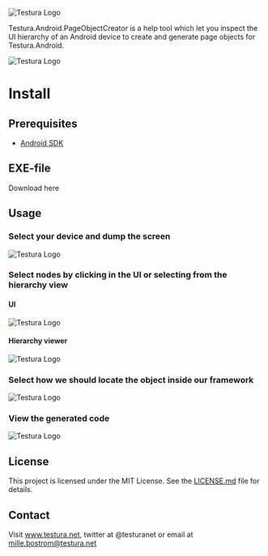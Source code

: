 ![Testura Logo](http://testura.net/Content/Images/logo.png)

Testura.Android.PageObjectCreator is a help tool which let you inspect the UI hierarchy of an Android device to create and generate page objects for Testura.Android. 

![Testura Logo](http://www.testura.net/Content/Images/PageObject/Testura.Png)

# Install

## Prerequisites

- [Android SDK](https://developer.android.com/studio/index.html)


## EXE-file 

Download here

## Usage

### Select your device and dump the screen 

![Testura Logo](http://www.testura.net/Content/Images/PageObject/DumpGif.gif)


### Select nodes by clicking in the UI or selecting from the hierarchy view 

#### UI 
![Testura Logo](http://www.testura.net/Content/Images/PageObject/SelectGif.gif)

#### Hierarchy viewer

![Testura Logo](http://www.testura.net/Content/Images/PageObject/HierarchyGif.gif)

### Select how we should locate the object inside our framework 

![Testura Logo](http://www.testura.net/Content/Images/PageObject/WithGif.gif)

### View the generated code 

![Testura Logo](http://www.testura.net/Content/Images/PageObject/CodeGif.gif)

## License

This project is licensed under the MIT License. See the [LICENSE.md](LICENSE.md) file for details.

## Contact

Visit <a href="http://www.testura.net">www.testura.net</a>, twitter at @testuranet or email at mille.bostrom@testura.net
